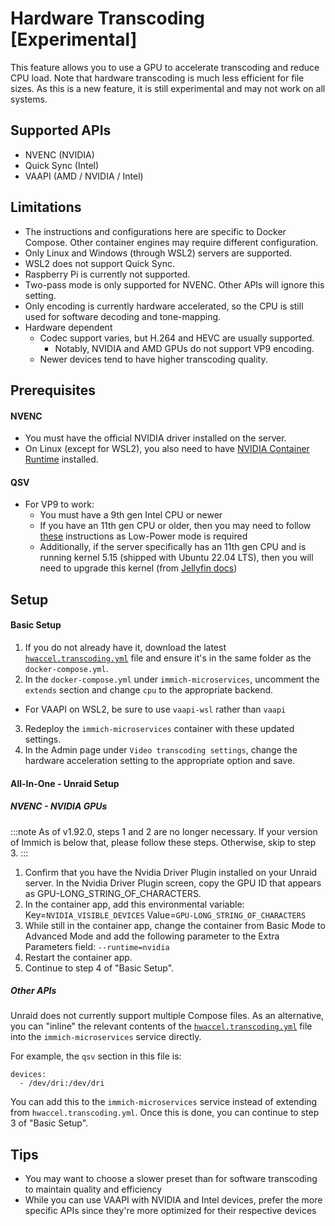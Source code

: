# Hardware Transcoding [Experimental]

This feature allows you to use a GPU to accelerate transcoding and reduce CPU load.
Note that hardware transcoding is much less efficient for file sizes.
As this is a new feature, it is still experimental and may not work on all systems.

## Supported APIs

- NVENC (NVIDIA)
- Quick Sync (Intel)
- VAAPI (AMD / NVIDIA / Intel)

## Limitations

- The instructions and configurations here are specific to Docker Compose. Other container engines may require different configuration.
- Only Linux and Windows (through WSL2) servers are supported.
- WSL2 does not support Quick Sync.
- Raspberry Pi is currently not supported.
- Two-pass mode is only supported for NVENC. Other APIs will ignore this setting.
- Only encoding is currently hardware accelerated, so the CPU is still used for software decoding and tone-mapping.
- Hardware dependent
  - Codec support varies, but H.264 and HEVC are usually supported.
    - Notably, NVIDIA and AMD GPUs do not support VP9 encoding.
  - Newer devices tend to have higher transcoding quality.

## Prerequisites

#### NVENC

- You must have the official NVIDIA driver installed on the server.
- On Linux (except for WSL2), you also need to have [NVIDIA Container Runtime][nvcr] installed.

#### QSV

- For VP9 to work:
  - You must have a 9th gen Intel CPU or newer
  - If you have an 11th gen CPU or older, then you may need to follow [these][jellyfin-lp] instructions as Low-Power mode is required
  - Additionally, if the server specifically has an 11th gen CPU and is running kernel 5.15 (shipped with Ubuntu 22.04 LTS), then you will need to upgrade this kernel (from [Jellyfin docs][jellyfin-kernel-bug])

## Setup

#### Basic Setup

1. If you do not already have it, download the latest [`hwaccel.transcoding.yml`][hw-file] file and ensure it's in the same folder as the `docker-compose.yml`.
2. In the `docker-compose.yml` under `immich-microservices`, uncomment the `extends` section and change `cpu` to the appropriate backend.

- For VAAPI on WSL2, be sure to use `vaapi-wsl` rather than `vaapi`

3. Redeploy the `immich-microservices` container with these updated settings.
4. In the Admin page under `Video transcoding settings`, change the hardware acceleration setting to the appropriate option and save.

#### All-In-One - Unraid Setup

##### NVENC - NVIDIA GPUs

:::note
As of v1.92.0, steps 1 and 2 are no longer necessary. If your version of Immich is below that, please follow these steps. Otherwise, skip to step 3.
:::

1. Confirm that you have the Nvidia Driver Plugin installed on your Unraid server. In the Nvidia Driver Plugin screen, copy the GPU ID that appears as GPU-LONG_STRING_OF_CHARACTERS.
2. In the container app, add this environmental variable: Key=`NVIDIA_VISIBLE_DEVICES` Value=`GPU-LONG_STRING_OF_CHARACTERS`
3. While still in the container app, change the container from Basic Mode to Advanced Mode and add the following parameter to the Extra Parameters field: `--runtime=nvidia`
4. Restart the container app.
5. Continue to step 4 of "Basic Setup".

##### Other APIs

Unraid does not currently support multiple Compose files. As an alternative, you can "inline" the relevant contents of the [`hwaccel.transcoding.yml`][hw-file] file into the `immich-microservices` service directly.

For example, the `qsv` section in this file is:

```
devices:
  - /dev/dri:/dev/dri
```

You can add this to the `immich-microservices` service instead of extending from `hwaccel.transcoding.yml`.
Once this is done, you can continue to step 3 of "Basic Setup".

## Tips

- You may want to choose a slower preset than for software transcoding to maintain quality and efficiency
- While you can use VAAPI with NVIDIA and Intel devices, prefer the more specific APIs since they're more optimized for their respective devices

[hw-file]: https://github.com/immich-app/immich/releases/latest/download/hwaccel.transcoding.yml
[nvcr]: https://github.com/NVIDIA/nvidia-container-runtime/
[jellyfin-lp]: https://jellyfin.org/docs/general/administration/hardware-acceleration/intel/#configure-and-verify-lp-mode-on-linux
[jellyfin-kernel-bug]: https://jellyfin.org/docs/general/administration/hardware-acceleration/intel/#known-issues-and-limitations

